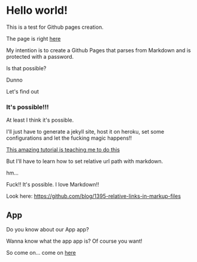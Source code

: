 # Hello world!

This is a test for Github pages creation.

The page is right [here](https://otrabalhador.github.io/github-page-with-password/)

My intention is to create a Github Pages that parses from Markdown and is protected with a password.

Is that possible?

Dunno

Let's find out

### It's possible!!!

At least I think it's possible.

I'll just have to generate a jekyll site, host it on heroku, set some configurations and let the fucking magic happens!!

[This amazing tutorial is teaching me to do this](http://www.alexandrejoseph.com/blog/2015-03-11-restricted-github-pages.html)

But I'll have to learn how to set relative url path with markdown.

hm...

Fuck!! It's possible. I love Markdown!!

Look here: https://github.com/blog/1395-relative-links-in-markup-files


## App

Do you know about our App app?

Wanna know what the app app is? Of course you want!

So come on... come on [here](docs/app/index.md)

